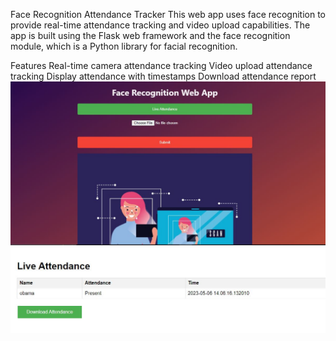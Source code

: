 Face Recognition Attendance Tracker
This web app uses face recognition to provide real-time attendance tracking and video upload capabilities. The app is built using the Flask web framework and the face recognition module, which is a Python library for facial recognition.

Features
Real-time camera attendance tracking
Video upload attendance tracking
Display attendance with timestamps
Download attendance report
![Image 1](1.JPG "Image 1")
![Image 2](2.JPG "Image 2")
